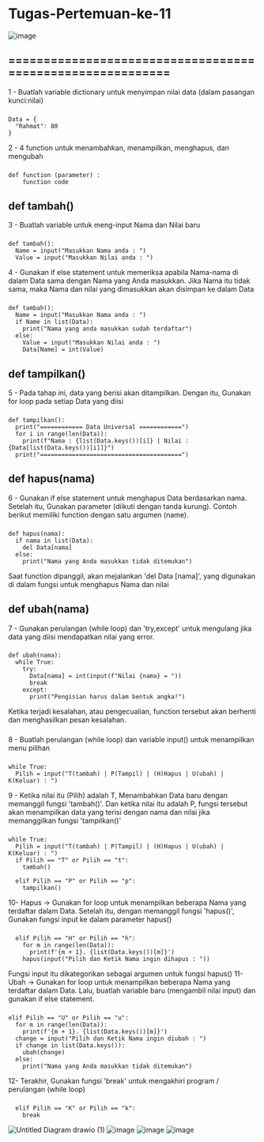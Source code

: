 # Tugas-Pertemuan-ke-11
![image](https://user-images.githubusercontent.com/61907877/145710800-4d0370cd-aea8-467d-bc75-00cb2bcde8d3.png)
## ==========================================================
1 - Buatlah variable dictionary untuk menyimpan nilai data (dalam pasangan kunci:nilai)
###
    Data = {
      "Rahmat": 80
    }
2 - 4 function untuk menambahkan, menampilkan, menghapus, dan mengubah
###
    def function (parameter) :
        function code
## def tambah()
3 - Buatlah variable untuk meng-input Nama dan Nilai baru
###
    def tambah():
      Name = input("Masukkan Nama anda : ")
      Value = input("Masukkan Nilai anda : ")
4 - Gunakan if else statement untuk memeriksa apabila Nama-nama di dalam Data sama dengan Nama yang Anda masukkan. Jika Nama itu tidak sama, maka Nama dan nilai yang dimasukkan akan disimpan ke dalam Data
###
    def tambah():
      Name = input("Masukkan Nama anda : ")
      if Name in list(Data):
        print("Nama yang anda masukkan sudah terdaftar")
      else:
        Value = input("Masukkan Nilai anda : ")
        Data[Name] = int(Value)
## def tampilkan()
5 - Pada tahap ini, data yang berisi akan ditampilkan. Dengan itu, Gunakan for loop pada setiap Data yang diisi
###
    def tampilkan():
      print("============ Data Universal ============")
      for i in range(len(Data)):
        print(f"Nama : {list(Data.keys())[i]} | Nilai : {Data[list(Data.keys())[i]]}")
      print("========================================")
## def hapus(nama)
6 - Gunakan if else statement untuk menghapus Data berdasarkan nama. Setelah itu, Gunakan parameter (diikuti dengan tanda kurung). Contoh berikut memiliki function dengan satu argumen (name).
###
    def hapus(nama):
      if nama in list(Data):
        del Data[nama]
      else:
        print("Nama yang Anda masukkan tidak ditemukan")
Saat function dipanggil, akan mejalankan 'del Data [nama]', yang digunakan di dalam fungsi untuk menghapus Nama dan nilai
## def ubah(nama)
7 - Gunakan perulangan (while loop) dan 'try,except' untuk mengulang jika data yang diisi mendapatkan nilai yang error.
###
    def ubah(nama):
      while True:
        try:
          Data[nama] = int(input(f"Nilai {nama} = "))
          break
        except:
          print("Pengisian harus dalam bentuk angka!")
Ketika terjadi kesalahan, atau pengecualian, function tersebut akan berhenti dan menghasilkan pesan kesalahan.
###
8 - Buatlah perulangan (while loop) dan variable input() untuk menampilkan menu pilihan
###
    while True:
      Pilih = input("T(tambah) | P(Tampil) | (H)Hapus | U(ubah) | K(Keluar) : ")
9 - Ketika nilai itu (Pilih) adalah T, Menambahkan Data baru dengan memanggil fungsi 'tambah()'. Dan ketika nilai itu adalah P, fungsi tersebut akan menampilkan data yang terisi dengan nama dan nilai jika memanggilkan fungsi 'tampilkan()'
###
    while True:
      Pilih = input("T(tambah) | P(Tampil) | (H)Hapus | U(ubah) | K(Keluar) : ")
      if Pilih == "T" or Pilih == "t":
        tambah()

      elif Pilih == "P" or Pilih == "p":
        tampilkan()
10- Hapus -> Gunakan for loop untuk menampilkan beberapa Nama yang terdaftar dalam Data. Setelah itu, dengan memanggil fungsi 'hapus()', Gunakan fungsi input ke dalam parameter hapus()
###
      elif Pilih == "H" or Pilih == "h":
        for m in range(len(Data)):
          print(f'{m + 1}. {list(Data.keys())[m]}')
        hapus(input("Pilih dan Ketik Nama ingin dihapus : "))
Fungsi input itu dikategorikan sebagai argumen untuk fungsi hapus()
11- Ubah -> Gunakan for loop untuk menampilkan beberapa Nama yang terdaftar dalam Data. Lalu, buatlah variable baru (mengambil nilai input) dan gunakan if else statement.
###
    elif Pilih == "U" or Pilih == "u":
      for m in range(len(Data)):
        print(f'{m + 1}. {list(Data.keys())[m]}')
      change = input("Pilih dan Ketik Nama ingin diubah : ")
      if change in list(Data.keys()):
        ubah(change)
      else:
        print("Nama yang Anda masukkan tidak ditemukan")
12- Terakhir, Gunakan fungsi 'break' untuk mengakhiri program / perulangan (while loop)
###
      elif Pilih == "K" or Pilih == "k":
        break
![Untitled Diagram drawio (1)](https://user-images.githubusercontent.com/61907877/145726384-caa8060e-5dd4-491b-9411-63dadf1e12ea.png)
![image](https://user-images.githubusercontent.com/61907877/145756262-bfaed51b-3052-4a70-9bb2-376c14a55d9c.png)
![image](https://user-images.githubusercontent.com/61907877/145756594-5088c071-ac4c-4dab-a573-d5a4bb55aafb.png)
![image](https://user-images.githubusercontent.com/61907877/145756764-e186fad8-c3e7-410f-b611-06d08287d685.png)
